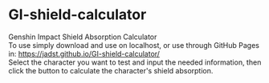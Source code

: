 # GI-shield-calculator
Genshin Impact Shield Absorption Calculator<br>
To use simply download and use on localhost, or use through GitHub Pages in: https://jadst.github.io/GI-shield-calculator/
<br>
Select the character you want to test and input the needed information, then click the button to calculate the character's shield absorption.
